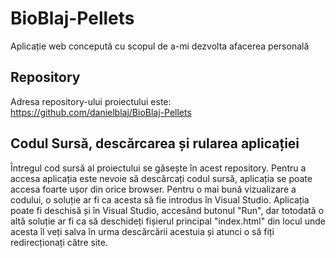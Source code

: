# BioBlaj-Pellets

Aplicație web concepută cu scopul de a-mi dezvolta afacerea personală

## Repository

Adresa repository-ului proiectului este: https://github.com/danielblaj/BioBlaj-Pellets

## Codul Sursă, descărcarea și rularea aplicației

Întregul cod sursă al proiectului se găsește în acest repository. Pentru a accesa aplicația este nevoie să descărcați codul sursă, 
aplicația se poate accesa foarte ușor din orice browser.
Pentru o mai bună vizualizare a codului, o soluție ar fi ca acesta să fie introdus în Visual Studio. Aplicația poate fi deschisă și
în Visual Studio, accesând butonul "Run", dar totodată o altă soluție ar fi ca să deschideți fișierul principal "index.html" din locul 
unde acesta îl veți salva în urma descărcării acestuia și atunci o să fiți redirecționați către site.

